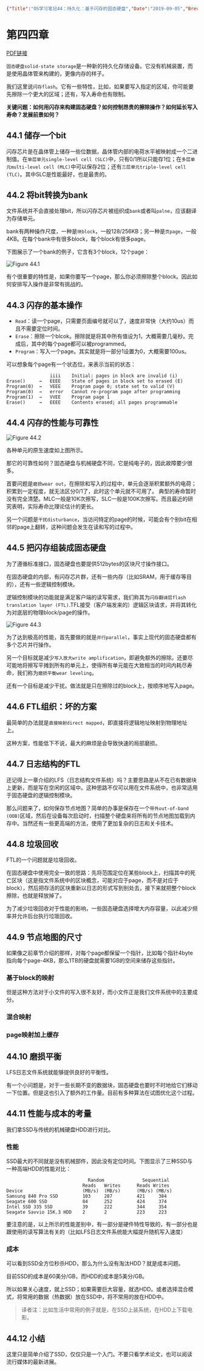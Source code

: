 ```json lw-blog-meta
{"Title":"OS学习笔记44：持久化：基于闪存的固态硬盘","Date":"2019-09-05","Brev":"固态硬盘目前有两种介质，flash和DRAM。简单介绍一下它的原理、特征和使用场景。","Tags":["OS"]}
```



# 第四四章 <Flash-based SSDs>

[PDF链接](http://pages.cs.wisc.edu/~remzi/OSTEP/file-ssd.pdf)

`固态硬盘solid-state storage`是一种新的持久化存储设备。它没有机械装置，而是使用晶体管来构建的，更像内存的样子。

我们这里说`闪存flash`。它有一些特性，比如，如果要写入指定的区域，你可能要先擦除一个更大的区域；还有，写入寿命也有限制。

**关键问题：如何用闪存来构建固态硬盘？如何控制昂贵的擦除操作？如何延长写入寿命？发展前景如何？**

## 44.1 储存一个bit

闪存芯片是在晶体管上储存一些位数据，晶体管内部的电荷水平被映射成一个二进制值。在`单层单元single-level cell (SLC)`中，只有0/1所以只能存1位；在`多层单元multi-level cell (MLC)`中可以保存2位；还有`三层单元triple-level cell (TLC)`。其中SLC是性能最好，也是最贵的。

## 44.2 将bit转换为bank

文件系统并不会直接处理bit，所以闪存芯片被组织成`bank`或者叫`palne`，应该翻译为存储单元。

bank有两种操作尺度，一种是`块block`，一般128/256KB；另一种是`页page`，一般4KB。在每个bank中有很多block，每个block有很多page。

下图展示了一个bank的例子，它含有3个block，12个page：

![Figure 44.1](/static/blog/2019-09-05-Fig-44-1.png)

有个很重要的特性是，如果你要写一个page，那么你必须擦除整个block。因此如何安排写入操作是非常有挑战的。

## 44.3 闪存的基本操作

- `Read`：读一个page，只需要页面编号就可以了，速度非常快（大约10us）而且不需要定位时间。
- `Erase`：擦除一个blcok。擦除就是将其中所有值设为1，大概需要几毫秒。完成后，其中的每个page都可以被programmed。
- `Program`：写入一个page。其实就是将一部分1设置为0，大概需要100us。

可以想象每个page有一个状态位，来表示当前的状态：

```text
                iiii    Initial: pages in block are invalid (i)
Erase()     →   EEEE    State of pages in block set to erased (E)
Program(0)  →   VEEE    Program page 0; state set to valid (V)
Program(0)  →   error   Cannot re-program page after programming
Program(1)  →   VVEE    Program page 1
Erase()     →   EEEE    Contents erased; all pages programmable
```

## 44.4 闪存的性能与可靠性

![Figure 44.2](/static/blog/2019-09-05-Fig-44-2.png)

各种单元的原生速度如上图所示。

那它的可靠性如何？固态硬盘与机械硬盘不同，它是纯电子的，因此故障要少很多。

首要问题是`磨损wear out`，在擦除和写入的过程中，单元会逐渐积累额外的电荷；积累到一定程度，就无法区分0/1了，此时这个单元就不可用了。
典型的寿命暂时没有完全清楚。MLC一般是10K次擦写，SLC一般是100K次擦写。而且最近的研究表明，实际寿命比理论估计的更长。

另一个问题是`干扰disturbance`，当访问特定的page的时候，可能会有个别bit在相邻的page上翻转，这种问题会发生在读和写的过程中。

## 44.5 把闪存组装成固态硬盘

为了遵循标准接口，固态硬盘也要提供512bytes的区块尺寸操作接口。

在固态硬盘的内部，有闪存芯片群，还有一些内存（比如SRAM，用于缓存等目的），还有一些逻辑控制模块。

逻辑控制模块的功能就是满足客户端的读写需求，我们称其为`闪存翻译层flash translation layer (FTL)`.TFL接受（客户端发来的）逻辑区块请求，并将其转化为对底层的物理block/page的操作。

![Figure 44.3](/static/blog/2019-09-05-Fig-44-3.png)

为了达到极高的性能，首先要做的就是`并行parallel`，事实上现代的固态硬盘都有多个芯片并行操作。

另一个目标就是减少`写入放大write amplification`，即避免额外的擦除。还要尽可能地将擦写平摊到所有的单元上，使得所有单元能在大致相当的时间内耗尽寿命，我们称为`磨损平衡wear leveling`。

还有一个目标是减少干扰。做法就是只在擦除过的block上，按顺序地写入page。

## 44.6 FTL组织：坏的方案

最简单的办法就是`直接映射direct mapped`，即直接将逻辑地址映射到物理地址上。

这种方案，性能低下不说，最大的麻烦是会导致快速的局部磨损。

## 44.7 日志结构的FTL

还记得上一章介绍的LFS（日志结构文件系统）吗？主要思路是从不在已有数据块上更新，而是写在空闲的区域中。这种思路不仅可以用在文件系统中，也非常适用于固态硬盘的逻辑控制模块。

那么问题来了，如何保存节点地图？简单的办事是保存在一个`带外out-of-band (OOB)`区域，然后在设备每次启动时，扫描整个硬盘来将所有的节点地图加载到内存中。当然还有一些更高端的方法，使用了更加复杂的日志和关卡技术。

## 44.8 垃圾回收

FTL的一个问题就是垃圾回收。

在固态硬盘中使用完全一致的思路：先将范围定位在某些block上，扫描其中的死亡区块（这是指文件系统中的区块概念，可能对应于page，而不是对应于block），然后把存活的区块重新以日志的形式写到别处去，接下来就把整个block擦除，也就是释放掉了。

为了减少垃圾回收对于性能的影响，一些固态硬盘选择增大内存容量，以此减少频率并允许后台执行垃圾回收。

## 44.9 节点地图的尺寸

如果像之前章节介绍的那样，对每个page都保留一个指针，比如每个指针4byte指向每个page-4KB，那么1TB的硬盘就需要1GB的空间来储存这些指针。

### 基于block的映射

但是这种方法对于小文件的写入很不友好，而小文件正是我们文件系统中的主要成分。

### 混合映射

### page映射加上缓存

## 44.10 磨损平衡

LFS日志文件系统就能够提供良好的平衡性。

有一个小问题是，对于一些长期不变的数据块，固态硬盘也要时不时地给它们移动一下位置。但是这也引入了额外的工作量。目前有多种算法在试图优化这个过程。

## 44.11 性能与成本的考量

我们拿SSD与传统的机械硬盘HDD进行对比。

### 性能

SSD最大的不同就是没有机械部件，因此没有定位时间。下图显示了三种SSD与一种高端HDD的性能对比：

```text
                              Random              Sequential
                            Reads   Writes      Reads Writes
Device                      (MB/s)  (MB/s)      (MB/s) (MB/s)
Samsung 840 Pro SSD         103     287         421     384
Seagate 600 SSD             84      252         424     374
Intel SSD 335 SSD           39      222         344     354
Seagate Savvio 15K.3 HDD    2       2           223     223
```

要注意的是，以上所示的性能差别中，有一部分是硬件特性导致的，有一部分也是跟使用的读写算法有关的（比如LFS日志文件系统能大幅提升随机写入速度）

### 成本

可以看到SSD全方位秒杀HDD，那么为什么没有淘汰HDD？就是成本问题。

目前SSD的成本是60美分/GB，而HDD的成本是5美分/GB。

所以如果关心速度，就上SSD；如果需要巨大容量，就选HDD。或者选择混合模式，将常用的数据（热数据）放在SSD中，将不常用的放在HDD中。

> 译者注：比如生活中常用的例子就是，在SSD上装系统，在HDD上下载电影。

## 44.12 小结

这里只是简单介绍了SSD，仅仅只是一个入门。不要只看学术论文，也可以阅读流行媒体的最新进展。
